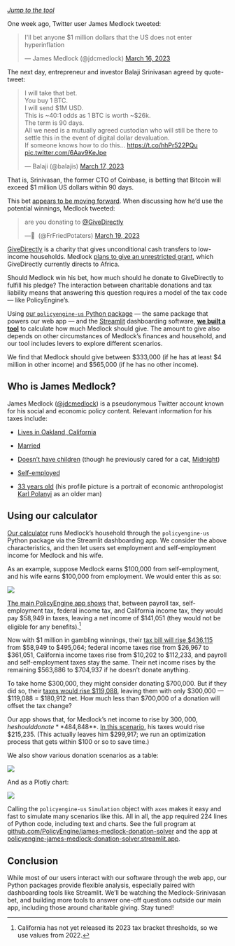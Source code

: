 [*Jump to the tool*](https://policyengine-james-medlock-donation-solver.streamlit.app/)

One week ago, Twitter user James Medlock tweeted:

<blockquote class="twitter-tweet"><p lang="en" dir="ltr">I&#39;ll bet anyone $1 million dollars that the US does not enter hyperinflation</p>&mdash; James Medlock (@jdcmedlock) <a href="https://twitter.com/jdcmedlock/status/1636480393007489024?ref_src=twsrc%5Etfw">March 16, 2023</a></blockquote> <script async src="https://platform.twitter.com/widgets.js" charset="utf-8"></script>

The next day, entrepreneur and investor Balaji Srinivasan agreed by quote-tweet:

<blockquote class="twitter-tweet"><p lang="en" dir="ltr">I will take that bet.<br>You buy 1 BTC.<br>I will send $1M USD.<br>This is ~40:1 odds as 1 BTC is worth ~$26k.<br>The term is 90 days.<br>All we need is a mutually agreed custodian who will still be there to settle this in the event of digital dollar devaluation.<br>If someone knows how to do this… <a href="https://t.co/hhPr522PQu">https://t.co/hhPr522PQu</a> <a href="https://t.co/6Aav9KeJpe">pic.twitter.com/6Aav9KeJpe</a></p>&mdash; Balaji (@balajis) <a href="https://twitter.com/balajis/status/1636797265317867520?ref_src=twsrc%5Etfw">March 17, 2023</a></blockquote> <script async src="https://platform.twitter.com/widgets.js" charset="utf-8"></script>

That is, Srinivasan, the former CTO of Coinbase, is betting that Bitcoin will exceed $1 million US dollars within 90 days.

This bet [appears to be moving forward](https://twitter.com/jdcmedlock/status/1638611778006560768). When discussing how he’d use the potential winnings, Medlock tweeted:

<blockquote class="twitter-tweet"><p lang="en" dir="ltr">are you donating to <a href="https://twitter.com/GiveDirectly?ref_src=twsrc%5Etfw">@GiveDirectly</a></p>&mdash; ً (@FrFriedPotaters) <a href="https://twitter.com/FrFriedPotaters/status/1637472210947284994?ref_src=twsrc%5Etfw">March 19, 2023</a></blockquote> <script async src="https://platform.twitter.com/widgets.js" charset="utf-8"></script>

[GiveDirectly](http://givedirectly.org) is a charity that gives unconditional cash transfers to low-income households. Medlock [plans to give an unrestricted grant](https://twitter.com/jdcmedlock/status/1637848723052167168), which GiveDirectly currently directs to Africa.

Should Medlock win his bet, how much should he donate to GiveDirectly to fulfill his pledge? The interaction between charitable donations and tax liability means that answering this question requires a model of the tax code — like PolicyEngine’s.

Using [our `policyengine-us` Python package](http://github.com/policyengine/policyengine-us) — the same package that powers our web app — and the [Streamlit](http://streamlit.app) dashboarding software, [**we built a tool**](https://policyengine-james-medlock-donation-solver.streamlit.app/) to calculate how much Medlock should give. The amount to give also depends on other circumstances of Medlock’s finances and household, and our tool includes levers to explore different scenarios.

We find that Medlock should give between $333,000 (if he has at least $4 million in other income) and $565,000 (if he has no other income).

## Who is James Medlock?

James Medlock ([@jdcmedlock](https://twitter.com/jdcmedlock?lang=en)) is a pseudonymous Twitter account known for his social and economic policy content. Relevant information for his taxes include:

* [Lives in Oakland, California](https://twitter.com/jdcmedlock/status/1358307871188865030)

* [Married](https://twitter.com/jdcmedlock/status/1431664648701448195)

* [Doesn’t have children](https://twitter.com/jdcmedlock/status/1484002980466626560) (though he previously cared for a cat, [Midnight](https://twitter.com/jdcmedlock/status/1616950217391362048))

* [Self-employed](https://twitter.com/jdcmedlock/status/1415412142535106560)

* [33 years old](https://twitter.com/jdcmedlock/status/1368113815779385345) (his profile picture is a portrait of economic anthropologist [Karl Polanyi](https://en.wikipedia.org/wiki/Karl_Polanyi) as an older man)

## Using our calculator

[Our calculator](https://policyengine-james-medlock-donation-solver.streamlit.app/) runs Medlock’s household through the `policyengine-us` Python package via the Streamlit dashboarding app. We consider the above characteristics, and then let users set employment and self-employment income for Medlock and his wife.

As an example, suppose Medlock earns $100,000 from self-employment, and his wife earns $100,000 from employment. We would enter this as so:

![](https://cdn-images-1.medium.com/max/3012/0*GnNvsUqhT-LxtSpt)

[The main PolicyEngine app shows](https://policyengine.org/us/household?focus=householdOutput.netIncome&household=16581) that, between payroll tax, self-employment tax, federal income tax, and California income tax, they would pay $58,949 in taxes, leaving a net income of $141,051 (they would not be eligible for any benefits).[^1]

[^1]: California has not yet released its 2023 tax bracket thresholds, so we use values from 2022.

Now with $1 million in gambling winnings, their [tax bill will rise $436,115](https://policyengine.org/us/household?focus=householdOutput.netIncome&household=16582) from $58,949 to $495,064; federal income taxes rise from $26,967 to $361,051, California income taxes rise from $10,202 to $112,233, and payroll and self-employment taxes stay the same. Their net income rises by the remaining $563,886 to $704,937 if he doesn’t donate anything.

To take home $300,000, they might consider donating $700,000. But if they did so, their [taxes would rise $119,088](https://policyengine.org/us/household?focus=householdOutput.netIncome&household=16583), leaving them with only $300,000 — $119,088 = $180,912 net. How much less than $700,000 of a donation will offset the tax change?

Our app shows that, for Medlock’s net income to rise by $300,000, he should donate **$484,848**. [In this scenario](https://policyengine.org/us/household?focus=householdOutput.netIncome&household=16586), his taxes would rise $215,235. (This actually leaves him $299,917; we run an optimization process that gets within $100 or so to save time.)

We also show various donation scenarios as a table:

![](https://cdn-images-1.medium.com/max/2940/0*PCSgFGaaV70lLv8P)

And as a Plotly chart:

![](https://cdn-images-1.medium.com/max/3200/0*BG6ygtFTdgcXdm_a)

Calling the `policyengine-us` `Simulation` object with `axes` makes it easy and fast to simulate many scenarios like this. All in all, the app required 224 lines of Python code, including text and charts. See the full program at[ github.com/PolicyEngine/james-medlock-donation-solver](http://github.com/PolicyEngine/james-medlock-donation-solver/) and the app at [policyengine-james-medlock-donation-solver.streamlit.app](https://policyengine-james-medlock-donation-solver.streamlit.app/).

## Conclusion

While most of our users interact with our software through the web app, our Python packages provide flexible analysis, especially paired with dashboarding tools like Streamlit. We’ll be watching the Medlock-Srinivasan bet, and building more tools to answer one-off questions outside our main app, including those around charitable giving. Stay tuned!

